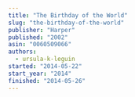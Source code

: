 ```yaml
---
title: "The Birthday of the World"
slug: "the-birthday-of-the-world"
publisher: "Harper"
published: "2002"
asin: "0060509066"
authors:
  - ursula-k-leguin
started: "2014-05-22"
start_year: "2014"
finished: "2014-05-26"
---
```

